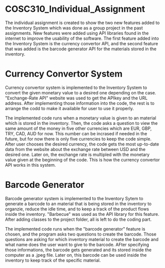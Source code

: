 # COSC310_Individual_Assignment

The individual assignment is created to show the two new features added to the Inventory System which was done as a group project in the past assignments. New features were added using API libraries found in the internet to improve the usability of the software. The first feature added into the Inventory System is the currency convertor API, and the second feature that was added is the barcode generator API for the materials stored in the inventory. 

# Currency Convertor System
Currency convertor system is implemented to the Inventory System to convert the given monetary value to a desired one depending on the case. "Exchange-Rate API" website was used to get the APIkey and the URL address. After implementing those information into the code, the rest is to arrange the codd to make it available for user to use it properly. 

The implemented code runs when a monetary value is given to an material which is stored in the inventory. Then, the code asks a question to view the same amount of the money in five other currencies which are EUR, GBP, TRY, CAD, AUD for now. This number can be incrased if needed in the future, but for now there is only five currencies to keep the code simple. After user chooses the desired currency, the code gets the most up-to-date data from the website about the exchange rate between USD and the desired one. Later on, the exchange rate is multipled with the monetary value given at the beginning of the code. This is how the currency convertor API works in this system. 

# Barcode Generator
Barcode generator system is implemented to the Inventory Sytem to generate a barcode to an material that is being stored in the inventory to organzie, reduce the idle time, and to keep a track of the product flows inside the inventory. "Barbecue" was used as the API library for this feature. After adding classes to the project folder, all is left to do the coding part. 

The implemented code runs when the "barcode generator" feature is chosen, and the program asks two questions to create the barcode. Those questions are asking for which inventory material to create the barcode and what name does the user want to give to the barcode. AFter specifying those informations, the barcode gets generated and its stored inside the computer as a .jpeg file. Later on, this barcode can be used inside the inventory to keep track of the specific material.
